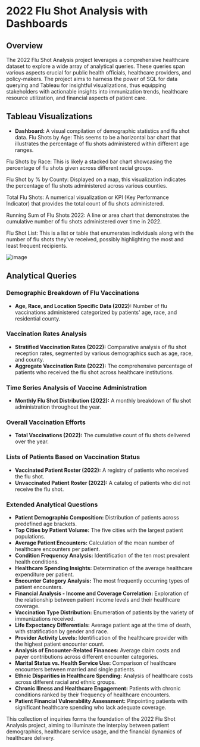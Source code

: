 # 2022 Flu Shot Analysis with Dashboards

## Overview
The 2022 Flu Shot Analysis project leverages a comprehensive healthcare dataset to explore a wide array of analytical queries. These queries span various aspects crucial for public health officials, healthcare providers, and policy-makers. The project aims to harness the power of SQL for data querying and Tableau for insightful visualizations, thus equipping stakeholders with actionable insights into immunization trends, healthcare resource utilization, and financial aspects of patient care.

## Tableau Visualizations
- **Dashboard:** A visual compilation of demographic statistics and flu shot data.
Flu Shots by Age: This seems to be a horizontal bar chart that illustrates the percentage of flu shots administered within different age ranges.

Flu Shots by Race: This is likely a stacked bar chart showcasing the percentage of flu shots given across different racial groups.

Flu Shot by % by County: Displayed on a map, this visualization indicates the percentage of flu shots administered across various counties.

Total Flu Shots: A numerical visualization or KPI (Key Performance Indicator) that provides the total count of flu shots administered.

Running Sum of Flu Shots 2022: A line or area chart that demonstrates the cumulative number of flu shots administered over time in 2022.

Flu Shot List: This is a list or table that enumerates individuals along with the number of flu shots they've received, possibly highlighting the most and least frequent recipients.

![image](https://github.com/hasmithavasireddy/2023-Flu-Shot-Analysis/assets/153672375/8ee79f74-3c79-4982-afc2-fcc583b70d62)

## Analytical Queries
### Demographic Breakdown of Flu Vaccinations
- **Age, Race, and Location Specific Data (2022):** Number of flu vaccinations administered categorized by patients' age, race, and residential county.

### Vaccination Rates Analysis
- **Stratified Vaccination Rates (2022):** Comparative analysis of flu shot reception rates, segmented by various demographics such as age, race, and county.
- **Aggregate Vaccination Rate (2022):** The comprehensive percentage of patients who received the flu shot across healthcare institutions.

### Time Series Analysis of Vaccine Administration
- **Monthly Flu Shot Distribution (2022):** A monthly breakdown of flu shot administration throughout the year.

### Overall Vaccination Efforts
- **Total Vaccinations (2022):** The cumulative count of flu shots delivered over the year.

### Lists of Patients Based on Vaccination Status
- **Vaccinated Patient Roster (2022):** A registry of patients who received the flu shot.
- **Unvaccinated Patient Roster (2022):** A catalog of patients who did not receive the flu shot.

### Extended Analytical Questions
- **Patient Demographic Composition:** Distribution of patients across predefined age brackets.
- **Top Cities by Patient Volume:** The five cities with the largest patient populations.
- **Average Patient Encounters:** Calculation of the mean number of healthcare encounters per patient.
- **Condition Frequency Analysis:** Identification of the ten most prevalent health conditions.
- **Healthcare Spending Insights:** Determination of the average healthcare expenditure per patient.
- **Encounter Category Analysis:** The most frequently occurring types of patient encounters.
- **Financial Analysis - Income and Coverage Correlation:** Exploration of the relationship between patient income levels and their healthcare coverage.
- **Vaccination Type Distribution:** Enumeration of patients by the variety of immunizations received.
- **Life Expectancy Differentials:** Average patient age at the time of death, with stratification by gender and race.
- **Provider Activity Levels:** Identification of the healthcare provider with the highest patient encounter count.
- **Analysis of Encounter-Related Finances:** Average claim costs and payer contributions across different encounter categories.
- **Marital Status vs. Health Service Use:** Comparison of healthcare encounters between married and single patients.
- **Ethnic Disparities in Healthcare Spending:** Analysis of healthcare costs across different racial and ethnic groups.
- **Chronic Illness and Healthcare Engagement:** Patients with chronic conditions ranked by their frequency of healthcare encounters.
- **Patient Financial Vulnerability Assessment:** Pinpointing patients with significant healthcare spending who lack adequate coverage.

This collection of inquiries forms the foundation of the 2022 Flu Shot Analysis project, aiming to illuminate the interplay between patient demographics, healthcare service usage, and the financial dynamics of healthcare delivery.
